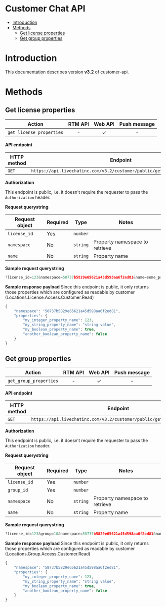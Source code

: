 <div class="hide">

# Customer Chat API

* [Introduction](#introduction)
* [Methods](#methods)
  * [Get license properties](#get_license_properties)
  * [Get group properties](#get_group_properties)
</div>

# Introduction

This documentation describes version **v3.2** of customer-api.

# Methods

## Get license properties

| Action                   | RTM API | Web API | Push message |
| ------------------------ |:-------:|:-------:|:------------:|
| `get_license_properties` |    -    |    ✓    |      -       |

**API endpoint**

| HTTP method | Endpoint                                                                  |
| ----------- | ------------------------------------------------------------------------- |
| `GET`       | `https://api.livechatinc.com/v3.2/customer/public/get_license_properties` |

**Authorization**

This endpoint is public, i.e. it doesn't require the requester to pass the `Authorization` header.

**Request querystring**

| Request object | Required | Type     | Notes                                              |
| -------------- | -------- | -------- | -------------------------------------------------- |
| `license_id`   | Yes      | `number` |                                                    |
| `namespace`    | No       | `string` | Property namespace to retrieve                     |
| `name`         | No       | `string` | Property name                                      |


**Sample request querystring**
```js
?license_id=123&namespace=58737b5829e65621a45d598aa6f2ed81&name=some_property_name
```

**Sample response payload**
Since this endpoint is public, it only returns those properties which are configured as readable by customer (Locations.License.Access.Customer.Read)
```js
{
    "namespace": "58737b5829e65621a45d598aa6f2ed81",
    "properties": {
        "my_integer_property_name": 123,
        "my_string_property_name": "string value",
        "my_boolean_property_name": true,
        "another_boolean_property_name": false
    }
}
```

## Get group properties

| Action                 | RTM API | Web API | Push message |
| ---------------------- |:-------:|:-------:|:------------:|
| `get_group_properties` |    -    |    ✓    |      -       |

**API endpoint**

| HTTP method | Endpoint                                                                |
| ----------- | ----------------------------------------------------------------------- |
| `GET`       | `https://api.livechatinc.com/v3.2/customer/public/get_group_properties` |

**Authorization**

This endpoint is public, i.e. it doesn't require the requester to pass the `Authorization` header.

**Request querystring**

| Request object | Required | Type     | Notes                                              |
| -------------- | -------- | -------- | -------------------------------------------------- |
| `license_id`   | Yes      | `number` |                                                    |
| `group_id`     | Yes      | `number` |                                                    |
| `namespace`    | No       | `string` | Property namespace to retrieve                     |
| `name`         | No       | `string` | Property name                                      |


**Sample request querystring**
```js
?license_id=123&group=10&namespace=58737b5829e65621a45d598aa6f2ed81&name=some_property_name
```

**Sample response payload**
Since this endpoint is public, it only returns those properties which are configured as readable by customer (Locations.Group.Access.Customer.Read)
```js
{
    "namespace": "58737b5829e65621a45d598aa6f2ed81",
    "properties": {
        "my_integer_property_name": 123,
        "my_string_property_name": "string value",
        "my_boolean_property_name": true,
        "another_boolean_property_name": false
    }
}
```
